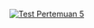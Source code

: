 [![Test Pertemuan 5](https://res.cloudinary.com/marcomontalbano/image/upload/v1637599815/video_to_markdown/images/youtube--gu4XuCQ_XGI-c05b58ac6eb4c4700831b2b3070cd403.jpg)](https://youtu.be/gu4XuCQ_XGI "Test Pertemuan 5")